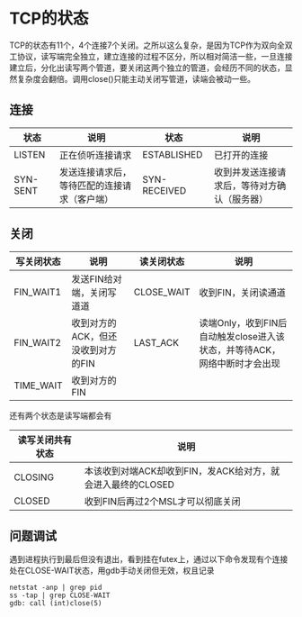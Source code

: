 # TCP的状态

TCP的状态有11个，4个连接7个关闭。之所以这么复杂，是因为TCP作为双向全双工协议，读写端完全独立，建立连接的过程不区分，所以相对简洁一些，一旦连接建立后，分化出读写两个管道，要关闭这两个独立的管道，会经历不同的状态，显然复杂度会翻倍。调用close()只能主动关闭写管道，读端会被动一些。

## 连接

| 状态 | 说明 | 状态 | 说明 |
| --- | --- | --- | --- |
|LISTEN|正在侦听连接请求 |ESTABLISHED|已打开的连接|
|SYN-SENT|发送连接请求后，等待匹配的连接请求（客户端） |SYN-RECEIVED|收到并发送连接请求后，等待对方确认（服务器）|

## 关闭

| 写关闭状态 | 说明 | 读关闭状态 | 说明 |
| --- | --- | --- | --- |
| FIN_WAIT1 | 发送FIN给对端，关闭写道道 | CLOSE_WAIT | 收到FIN，关闭读通道 |
| FIN_WAIT2 | 收到对方的ACK，但还没收到对方的FIN | LAST_ACK | 读端Only，收到FIN后自动触发close进入该状态，并等待ACK，网络中断时才会出现 |
| TIME_WAIT | 收到对方的FIN | | |

还有两个状态是读写端都会有

| 读写关闭共有状态 | 说明 |
| --- | --- |
| CLOSING | 本该收到对端ACK却收到FIN，发ACK给对方，就会进入最终的CLOSED |
| CLOSED | 收到FIN后再过2个MSL才可以彻底关闭 |

## 问题调试

遇到进程执行到最后但没有退出，看到挂在futex上，通过以下命令发现有个连接处在CLOSE-WAIT状态，用gdb手动关闭但无效，权且记录

```
netstat -anp | grep pid
ss -tap | grep CLOSE-WAIT
gdb: call (int)close(5)
```
